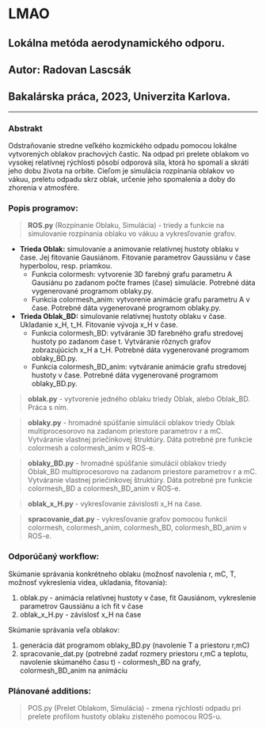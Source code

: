 # LMAO
## Lokálna metóda aerodynamického odporu.
## Autor: Radovan Lascsák
## Bakalárska práca, 2023, Univerzita Karlova.
-------------------------------------------

### Abstrakt
Odstraňovanie stredne veľkého kozmického odpadu pomocou lokálne vytvorených oblakov prachových častíc. Na odpad pri prelete oblakom vo vysokej relatívnej rýchlosti pôsobí odporová sila, ktorá ho spomalí a skráti jeho dobu života na orbite. Cieľom je simulácia rozpínania oblakov vo vákuu, preletu odpadu skrz oblak, určenie jeho spomalenia a doby do zhorenia v atmosfére.



### Popis programov:

> **ROS.py** (Rozpínanie Oblaku, Simulácia) - triedy a funkcie na simulovanie rozpínania oblaku vo vákuu a vykresľovanie grafov.
  - **Trieda Oblak:** simulovanie a animovanie relatívnej hustoty oblaku v čase. Jej fitovanie Gausiánom. Fitovanie parametrov Gaussiánu v čase hyperbolou, resp. priamkou.
    - Funkcia colormesh: vytvorenie 3D farebný grafu parametru A Gausiánu po zadanom počte frames (čase) simulácie. Potrebné dáta vygenerované programom oblaky.py.
    - Funkcia colormesh_anim: vytvorenie animácie grafu parametru A v čase. Potrebné dáta vygenerované programom oblaky.py.
  - **Trieda Oblak_BD:** simulovanie relatívnej hustoty oblaku v čase. Ukladanie x_H, t_H. Fitovanie vývoja x_H v čase.
    - Funkcia colormesh_BD: vytváranie 3D farebného grafu stredovej hustoty po zadanom čase t. Vytváranie rôznych grafov zobrazujúcich x_H a t_H. Potrebné dáta vygenerované programom oblaky_BD.py.
    - Funkcia colormesh_BD_anim: vytváranie animácie grafu stredovej hustoty v čase. Potrebné dáta vygenerované programom oblaky_BD.py.
    
> **oblak.py** - vytvorenie jedného oblaku triedy Oblak, alebo Oblak_BD. Práca s ním.

> **oblaky.py** - hromadné spúšťanie simulácií oblakov triedy Oblak multiprocesorovo na zadanom priestore parametrov r a mC. Vytváranie vlastnej priečinkovej štruktúry. Dáta potrebné pre funkcie colormesh a colormesh_anim v ROS-e.

> **oblaky_BD.py** - hromadné spúšťanie simulácií oblakov triedy Oblak_BD multiprocesorovo na zadanom priestore parametrov r a mC. Vytváranie vlastnej priečinkovej štruktúry. Dáta potrebné pre funkcie colormesh_BD a colormesh_BD_anim v ROS-e.

> **oblak_x_H.py** - vykresľovanie závislosti x_H na čase.

> **spracovanie_dat.py** - vykresľovanie grafov pomocou funkcií colormesh, colormesh_anim, colormesh_BD, colormesh_BD_anim v ROS-e.



### Odporúčaný workflow:

Skúmanie správania konkrétneho oblaku (možnosť navolenia r, mC, T, možnosť vykreslenia videa, ukladania, fitovania):
  1. oblak.py - animácia relatívnej hustoty v čase, fit Gausiánom, vykreslenie parametrov Gaussiánu a ich fit v čase
  2. oblak_x_H.py  - závislosť x_H na čase
    
Skúmanie správania veľa oblakov:
  1. generácia dát programom oblaky_BD.py (navolenie T a priestoru r,mC)
  2. spracovanie_dat.py (potrebné zadať rozmery priestoru r,mC a teplotu, navolenie skúmaného času t) - colormesh_BD na grafy, colormesh_BD_anim na animáciu
    
 
### Plánované additions:
 > POS.py (Prelet Oblakom, Simulácia) - zmena rýchlosti odpadu pri prelete profilom hustoty oblaku zisteného pomocou ROS-u.
